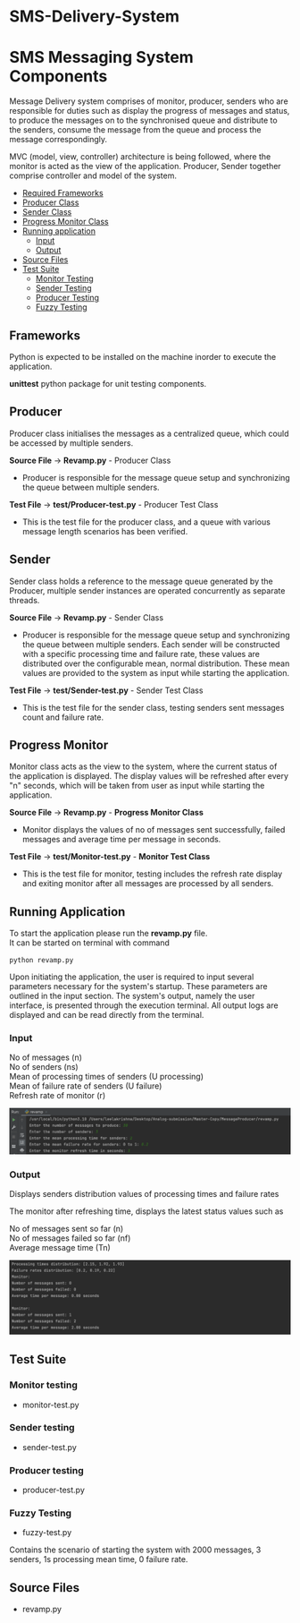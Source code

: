 # SMS-Delivery-System

# SMS Messaging System Components
Message Delivery system comprises of monitor, producer, senders who are responsible for duties such as display the progress of messages and status, to produce the messages on to the synchronised queue and distribute to the senders, consume the message from the queue and process the message correspondingly.   

MVC (model, view, controller) architecture is being followed, where the monitor is acted as the view of the application. Producer, Sender together comprise controller and model of the system.

<!-- -   [React Basics](#react-basics) -->
-   [Required Frameworks](#Frameworks)
-   [Producer Class](#producer)
-   [Sender Class](#sender)
-   [Progress Monitor Class](#progress-monitor)
-   [Running application](#running-application)
    -   [Input](#input)
    -   [Output](#output)
-   [Source Files](#source-files)
-   [Test Suite](#test-suite)
    - [Monitor Testing](#monitor-testing)
    - [Sender Testing](#sender-testing)
    - [Producer Testing](#producer-testing)
    - [Fuzzy Testing](#fuzzy-testing)

## Frameworks

Python is expected to be installed on the machine inorder to execute the application.   

**unittest** python package for unit testing components.

## Producer

Producer class initialises the messages as a centralized queue, which could be accessed by multiple senders. 

**Source File**     -> **Revamp.py** - Producer Class

-   Producer is responsible for the message queue setup and synchronizing the queue between multiple senders.

**Test File**   -> **test/Producer-test.py** - Producer Test Class

-   This is the test file for the producer class, and a queue with various message length scenarios has been verified. 

## Sender

Sender class holds a reference to the message queue generated by the Producer, multiple sender instances are operated concurrently as separate threads.

**Source File**     -> **Revamp.py** - Sender Class

-   Producer is responsible for the message queue setup and synchronizing the queue between multiple senders. Each sender will be constructed with a specific processing time and failure rate, these values are distributed over the configurable mean, normal distribution. These mean values are provided to the system as input while starting the application.

**Test File**   -> **test/Sender-test.py** - Sender Test Class

-   This is the test file for the sender class, testing senders sent messages count and failure rate.

## Progress Monitor


Monitor class acts as the view to the system, where the current status of the application is displayed. The display values will be refreshed after every "n" seconds, which will be taken from user as input while starting the application.

**Source File**     -> **Revamp.py** - **Progress Monitor Class**

-   Monitor displays the values of no of messages sent successfully, failed messages and average time per message in seconds.

**Test File**   -> **test/Monitor-test.py** - **Monitor Test Class**

-   This is the test file for monitor, testing includes the refresh rate display and exiting monitor after all messages are processed by all senders.

## Running Application
To start the application please run the **revamp.py** file.  
It can be started on terminal with command 

```
python revamp.py
```

Upon initiating the application, the user is required to input several parameters necessary for the system's startup. These parameters are outlined in the input section. The system's output, namely the user interface, is presented through the execution terminal. All output logs are displayed and can be read directly from the terminal.

### Input
No of messages (n)  
No of senders (ns)  
Mean of processing times of senders (U processing)  
Mean of failure rate of senders (U failure)  
Refresh rate of monitor (r)  

![image](./assets/input.png)
### Output
Displays senders distribution values of processing times and failure rates  

The monitor after refreshing time, displays the latest status values such as   

No of messages sent so far (n)  
No of messages failed so far (nf)  
Average message time (Tn)

![image](./assets/output.png)
## Test Suite
### Monitor testing 
- monitor-test.py
### Sender testing
- sender-test.py
### Producer testing
- producer-test.py
### Fuzzy Testing
- fuzzy-test.py  

Contains the scenario of starting the system with 2000 messages, 3 senders, 1s processing mean time, 0 failure rate.  

## Source Files
- revamp.py
